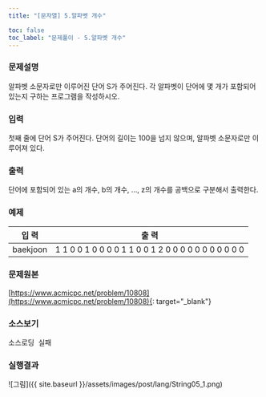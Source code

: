 ```yaml
---
title: "[문자열] 5.알파벳 개수"

toc: false
toc_label: "문제풀이 - 5.알파벳 개수"
---
```


### 문제설명 
알파벳 소문자로만 이루어진 단어 S가 주어진다. 각 알파벳이 단어에 몇 개가 포함되어 있는지 구하는 프로그램을 작성하시오.

### 입력
첫째 줄에 단어 S가 주어진다. 단어의 길이는 100을 넘지 않으며, 알파벳 소문자로만 이루어져 있다.

### 출력
단어에 포함되어 있는 a의 개수, b의 개수, …, z의 개수를 공백으로 구분해서 출력한다.

### 예제    

입    력 |  출    력     
----- | -----  
baekjoon | 1 1 0 0 1 0 0 0 0 1 1 0 0 1 2 0 0 0 0 0 0 0 0 0 0 0


### 문제원본    
[https://www.acmicpc.net/problem/10808](https://www.acmicpc.net/problem/10808){: target="_blank"}

### 소스보기
<pre id="show1" class="show-json-from-git">소스로딩 실패</pre>
<script>showJsonFromGit('{{ site.repository_raw }}/step2/String05CountAlphabet.java', 'show1', '500px');</script>


### 실행결과
![그림]({{ site.baseurl }}/assets/images/post/lang/String05_1.png)



